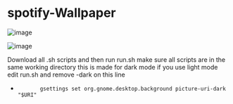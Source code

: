 # spotify-Wallpaper
![image](https://github.com/user-attachments/assets/7a2136e9-f711-442e-a2ef-930a417a464c)

![image](https://github.com/user-attachments/assets/7c4ea703-4e2c-4c36-bbe2-10eef072692f)


Download all .sh scripts and then run run.sh
make sure all scripts are in the same working directory
this is made for dark mode if you use light mode edit run.sh and remove -dark on this line
-            gsettings set org.gnome.desktop.background picture-uri-dark "$URI"
